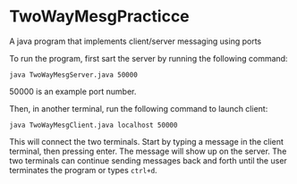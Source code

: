 # TwoWayMesgPracticce
A java program that implements client/server messaging using ports

To run the program, first sart the server by running the following command:

`java TwoWayMesgServer.java 50000`

50000 is an example port number.

Then, in another terminal, run the following command to launch client:

`java TwoWayMesgClient.java localhost 50000`

This will connect the two terminals. Start by typing a message in the client terminal, then pressing enter. The message will show up on the server. The two terminals can continue sending messages back and forth until the user terminates the program or types `ctrl+d`.
